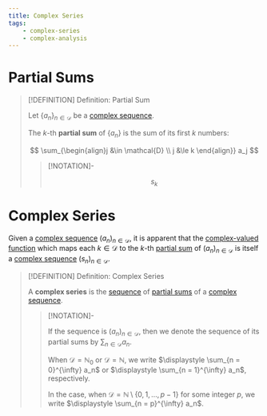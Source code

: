 ```yaml
---
title: Complex Series
tags:
    - complex-series
    - complex-analysis
---
```


# Partial Sums

>[!DEFINITION] Definition: Partial Sum
>
>Let $\{a_n\}_{n \in \mathcal{D}}$ be a [complex sequence](../Complex%20Sequences/index.md). 
>
>The $k$-th **partial sum** of $\{a_n\}$ is the sum of its first $k$ numbers:
>
>$$
>\sum_{\begin{align}j &\in \mathcal{D} \\ j &\le k \end{align}} a_j
>$$
>
>>[!NOTATION]-
>>
>>$$
>>s_k
>>$$
>>
>

# Complex Series

Given a [complex sequence](../Complex%20Sequences/index.md) $(a_n)_{n \in \mathcal{D}}$, it is apparent that the [complex-valued function](../Complex-Valued%20Function.md) which maps each $k \in \mathcal{D}$ to the $k$-th [partial sum](./index.md#partial%20sums) of $(a_n)_{n \in \mathcal{D}}$ is itself a [complex sequence](../Complex%20Sequences/index.md) $(s_n)_{n \in \mathcal{D}}$.

>[!DEFINITION] Definition: Complex Series
>
>A **complex series** is the [sequence](../Complex%20Sequences/index.md) of [partial sums](./index.md#partial%20sums) of a [complex sequence](../Complex%20Sequences/index.md).
>
>>[!NOTATION]-
>>
>>If the sequence is $(a_n)_{n \in \mathcal{D}}$, then we denote the sequence of its partial sums by $\displaystyle \sum_{n \in \mathcal{D}} a_n$. 
>>
>>When $\mathcal{D} = \mathbb{N}_0$ or $\mathcal{D} = \mathbb{N}$, we write $\displaystyle \sum_{n = 0}^{\infty} a_n$ or $\displaystyle \sum_{n = 1}^{\infty} a_n$, respectively.
>>
>>In the case, when $\mathcal{D} = \mathbb{N} \setminus \{0, 1, \dotsc, p - 1\}$ for some integer $p$, we write $\displaystyle \sum_{n = p}^{\infty} a_n$.
>>
>

